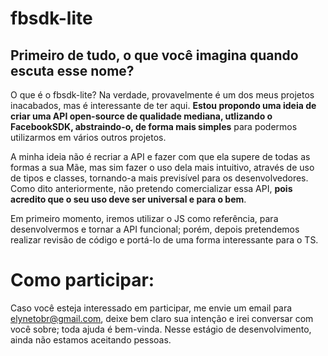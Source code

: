# fbsdk-lite 
## Primeiro de tudo, o que você imagina quando escuta esse nome?

O que é o fbsdk-lite?
Na verdade, provavelmente é um dos meus projetos inacabados, mas é interessante de ter aqui. **Estou propondo uma 
ideia de criar uma API open-source de qualidade mediana, utlizando o FacebookSDK, abstraindo-o, de forma mais simples** para podermos utilizarmos em vários outros projetos.

A minha ideia não é recriar a API e fazer com que ela supere de todas as formas a sua Mãe, mas sim fazer o uso dela mais intuitivo, através de uso de tipos e classes,
tornando-a mais previsível para os desenvolvedores. Como dito anteriormente, não pretendo comercializar essa API, **pois acredito que o seu uso deve ser universal e para o bem**.

Em primeiro momento, iremos utilizar o JS como referência, para desenvolvermos e tornar a API funcional; porém, depois pretendemos realizar revisão de código e portá-lo de uma forma interessante para o TS.

# Como participar:
Caso você esteja interessado em participar, me envie um email para elynetobr@gmail.com, deixe bem claro sua intenção e irei conversar com você sobre; toda ajuda é bem-vinda. Nesse estágio de desenvolvimento, ainda não estamos aceitando pessoas.
